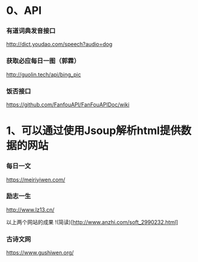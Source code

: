 # 0、API

### 有道词典发音接口
http://dict.youdao.com/speech?audio=dog

### 获取必应每日一图（郭霖）
http://guolin.tech/api/bing_pic

### 饭否接口
https://github.com/FanfouAPI/FanFouAPIDoc/wiki



# 1、可以通过使用Jsoup解析html提供数据的网站

### 每日一文
https://meiriyiwen.com/

### 励志一生
http://www.lz13.cn/

以上两个网站的成果
!(简读)[http://www.anzhi.com/soft_2990232.html]

### 古诗文网
https://www.gushiwen.org/

